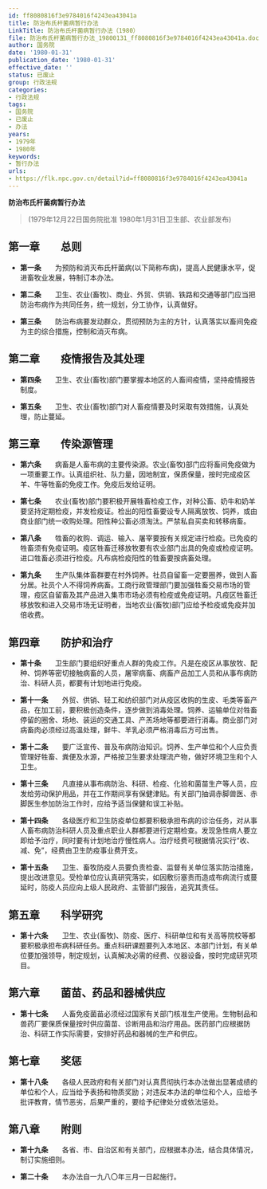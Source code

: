 ```yaml
---
id: ff8080816f3e9784016f4243ea43041a
title: 防治布氏杆菌病暂行办法
LinkTitle: 防治布氏杆菌病暂行办法（1980）
file: 防治布氏杆菌病暂行办法_19800131_ff8080816f3e9784016f4243ea43041a.docx
author: 国务院
date: '1980-01-31'
publication_date: '1980-01-31'
effective_date: ''
status: 已废止
group: 行政法规
categories:
- 行政法规
tags:
- 国务院
- 已废止
- 办法
years:
- 1979年
- 1980年
keywords:
- 暂行办法
urls:
- https://flk.npc.gov.cn/detail?id=ff8080816f3e9784016f4243ea43041a
---
```


**防治布氏杆菌病暂行办法**

> (1979年12月22日国务院批准 1980年1月31日卫生部、农业部发布)

## 第一章　　总则

- **第一条**　　为预防和消灭布氏杆菌病(以下简称布病)，提高人民健康水平，促进畜牧业发展，特制订本办法。

- **第二条**　　卫生、农业(畜牧)、商业、外贸、供销、铁路和交通等部门应当把防治布病作为共同任务，统一规划，分工协作，认真做好。

- **第三条**　　防治布病要发动群众，贯彻预防为主的方针，认真落实以畜间免疫为主的综合措施，控制和消灭布病。

## 第二章　　疫情报告及其处理

- **第四条**　　卫生、农业(畜牧)部门要掌握本地区的人畜间疫情，坚持疫情报告制度。

- **第五条**　　卫生、农业(畜牧)部门对人畜疫情要及时采取有效措施，认真处理，防止蔓延。

## 第三章　　传染源管理

- **第六条**　　病畜是人畜布病的主要传染源。农业(畜牧)部门应将畜间免疫做为一项重要工作。认真组织社、队力量，因地制宜，保质保量，按时完成疫区羊、牛等牲畜的免疫工作。免疫后发给证明。

- **第七条**　　农业(畜牧)部门要积极开展牲畜检疫工作，对种公畜、奶牛和奶羊要坚持定期检疫，并发检疫证。检出的阳性畜要设专人隔离放牧、饲养，或由商业部门统一收购处理。阳性种公畜必须淘汰。严禁私自买卖和转移病畜。

- **第八条**　　牲畜的收购、调运、输入、屠宰要按有关规定进行检疫。已免疫的牲畜须有免疫证明。疫区牲畜迁移放牧要有农业部门出具的免疫或检疫证明。进口牲畜必须进行检疫。凡布病检疫阳性的牲畜要按病畜处理。

- **第九条**　　生产队集体畜群要在村外饲养。社员自留畜一定要圈养，做到人畜分居。社员个人不得饲养病畜。工商行政管理部门要加强牲畜交易市场的管理，疫区自留畜及其产品进入集市市场必须有检疫或免疫证明。凡疫区牲畜迁移放牧和进入交易市场无证明者，当地农业(畜牧)部门应给予检疫或免疫并加倍收费。

## 第四章　　防护和治疗

- **第十条**　　卫生部门要组织好重点人群的免疫工作。凡是在疫区从事放牧、配种、饲养等密切接触病畜的人员，屠宰病畜、病畜产品加工人员和从事布病防治、科研人员，都要有计划地进行免疫。

- **第十一条**　　外贸、供销、轻工和纺织部门对从疫区收购的生皮、毛类等畜产品，在加工前，要积极创造条件，逐步做到消毒处理。饲养、运输单位对牲畜停留的圈舍、场地、装运的交通工具、产羔场地等都要进行消毒。商业部门对病畜肉必须经过高温处理，鲜牛、羊乳必须严格消毒后方可出售。

- **第十二条**　　要广泛宣传、普及布病防治知识。饲养、生产单位和个人应负责管理好牲畜、粪便及水源，严格按卫生要求处理流产物，做好环境卫生和个人卫生。

- **第十三条**　　凡直接从事布病防治、科研、检疫、化验和菌苗生产等人员，应发给劳动保护用品，并在工作期间享有保健津贴。有关部门抽调赤脚兽医、赤脚医生参加防治工作时，应给予适当保健和误工补贴。

- **第十四条**　　各级医疗和卫生防疫单位都要积极承担布病的诊治任务，对从事人畜布病防治科研人员及重点职业人群都要进行定期检查。发现急性病人要立即给予治疗，同时要有计划地治疗慢性病人。治疗经费可根据情况实行“收、减、免”，经费由卫生防疫事业费开支。

- **第十五条**　　卫生、畜牧防疫人员要负责检查、监督有关单位落实防治措施，提出改进意见。受检单位应认真研究落实，如因敷衍塞责而造成布病流行或蔓延时，防疫人员应向上级人民政府、主管部门报告，追究其责任。

## 第五章　　科学研究

- **第十六条**　　卫生、农业(畜牧)、防疫、医疗、科研单位和有关高等院校等都要积极承担布病科研任务。重点科研课题要列入本地区、本部门计划，有关单位要加强领导，制定规划，认真解决必需的经费、仪器设备，按时完成研究项目。

## 第六章　　菌苗、药品和器械供应

- **第十七条**　　人畜免疫菌苗必须经过国家有关部门核准生产使用。生物制品和兽药厂要保质保量按时供应菌苗、诊断用品和治疗用品。医药部门应根据防治、科研工作实际需要，安排好药品和器械的生产和供应。

## 第七章　　奖惩

- **第十八条**　　各级人民政府和有关部门对认真贯彻执行本办法做出显著成绩的单位和个人，应当给予表扬和物质奖励；对违反本办法的单位和个人，应给予批评教育，情节恶劣，后果严重的，要给予纪律处分或依法惩处。

## 第八章　　附则

- **第十九条**　　各省、市、自治区和有关部门，应根据本办法，结合具体情况，制订实施细则。

- **第二十条**　　本办法自一九八〇年三月一日起施行。
